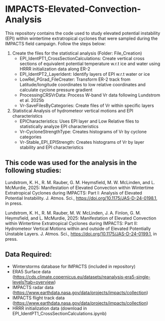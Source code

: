 # IMPACTS-Elevated-Convection-Analysis
This repository contains the code used to study elevated potential instability (EPI) within wintertime extratropical cyclones that were sampled during the IMPACTS field campaign. Follow the steps below:
1) Create the files for the statistical analysis (Folder: File_Creation)
   - EPI_IdentPT1_CrossSectionCalculations: Create vertical cross sections of equivalent potential temperature w.r.t ice and water using HRRR initialization data along ER-2
   - EPI_IdentPT2_LayerIdent: Identify layers of EPI w.r.t water or ice
   - LowRel_PGrad_FileCreater: Transform ER-2 track from Latitude/longitude coordinates to low relative coordinates and calculate cyclone pressure gradient
   - ProcessingCRSVrData: Process W-band Vr data following Lundstrom et al. 2025b
   - Vr-SaveFilesByCategories: Create files of Vr within specific layers
3) Statistical Analysis of hydrometeor vertical motions and EPI characteristics
   - EPICharacteristics: Uses EPI layer and Low Relative files to statistically analyze EPI characteristics
   - Vr-CycloneStrengthType: Creates histograms of Vr by cyclone categories
   - Vr-Stable_EPI_EPIStrength: Creates histograms of Vr by layer stability and EPI characteristics

## This code was used for the analysis in the following studies:
Lundstrom, K. H., R. M. Rauber, G. M. Heymsfield, M. W. McLinden, and L. McMurdie, 2025: Manifestation of Elevated Convection within Wintertime Extratropical Cyclones during IMPACTS: Part I: Analysis of Elevated Potential Instability. J. Atmos. Sci., https://doi.org/10.1175/JAS-D-24-0198.1, in press.

Lundstrom, K. H., R. M. Rauber, M. W. McLinden, J. A. Finlon, G. M. Heymsfield, and L. McMurdie, 2025: Manifestation of Elevated Convection within Wintertime Extratropical Cyclones during IMPACTS: Part II: Hydrometeor Vertical Motions within and outside of Elevated Potentially Unstable Layers. J. Atmos. Sci., https://doi.org/10.1175/JAS-D-24-0199.1, in press.

## Data Required:
- Winterstorms database for IMPACTS (included in repository)
- ERA5 Surface data (https://cds.climate.copernicus.eu/datasets/reanalysis-era5-single-levels?tab=overview)
- IMPACTS radar data (https://www.earthdata.nasa.gov/data/projects/impacts/collection)
- IMPACTS flight track data (https://www.earthdata.nasa.gov/data/projects/impacts/collection)
- HRRR initialization data (download in EPI_IdentPT1_CrossSectionCalculations.ipynb)
